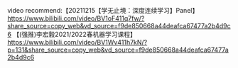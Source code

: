 video recommend:【20211215【学无止境：深度连续学习】Panel】 https://www.bilibili.com/video/BV1oF411q7fw/?share_source=copy_web&vd_source=f9de850668a44deafca67477a2b4d9c6
【(强推)李宏毅2021/2022春机器学习课程】 https://www.bilibili.com/video/BV1Wv411h7kN/?p=131&share_source=copy_web&vd_source=f9de850668a44deafca67477a2b4d9c6